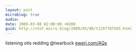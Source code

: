 ```yaml
---
layout: post
microblog: true
audio: 
date: 2009-03-08 02:00:00 +0200
guid: http://xtof.micro.blog/2009/03/08/t1297787565.html
---
```

listening otis redding @twarbuck  [eweri.com/AQx](http://eweri.com/AQx)
